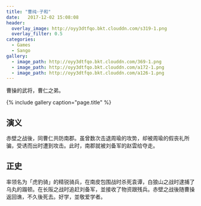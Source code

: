```yaml
---
title: "曹纯·子和"
date:   2017-12-02 15:08:08
header:
  overlay_image: http://oyy3dtfqo.bkt.clouddn.com/s319-1.png
  overlay_filter: 0.5
categories:
  - Games
  - Sango
gallery:
  - image_path: http://oyy3dtfqo.bkt.clouddn.com/369-1.png
  - image_path: http://oyy3dtfqo.bkt.clouddn.com/a172-1.png
  - image_path: http://oyy3dtfqo.bkt.clouddn.com/a126-1.png
---
```


曹操的武将，曹仁之弟。

{% include gallery caption="page.title" %}

## 演义

赤壁之战後，同曹仁共防南郡。虽曾数次击退周瑜的攻势，却被周瑜的假丧礼所骗，受诱而出时遭到攻击。此时，南郡就被刘备军的赵雲给夺走。

## 正史

率领名为「虎豹骑」的精锐骑兵，在南皮包围战时杀死袁谭，白狼山之战时逮捕了乌丸的蹋顿。在长阪之战时追赶刘备军，並接收了物资跟残兵。赤壁之战後随曹操返回谯，不久後死去。好学，並敬爱学者。